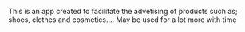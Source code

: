 This is an app created to facilitate the advetising of products
such as; shoes, clothes and cosmetics....
May be used for a lot more with time 
